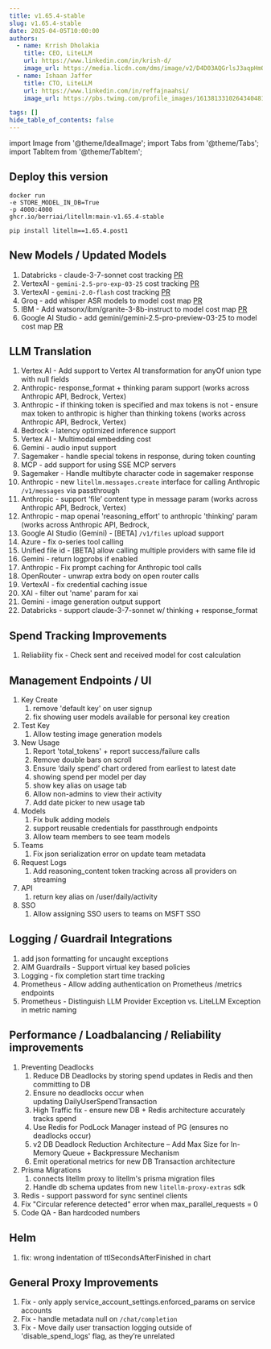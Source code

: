 ```yaml
---
title: v1.65.4-stable
slug: v1.65.4-stable
date: 2025-04-05T10:00:00
authors:
  - name: Krrish Dholakia
    title: CEO, LiteLLM
    url: https://www.linkedin.com/in/krish-d/
    image_url: https://media.licdn.com/dms/image/v2/D4D03AQGrlsJ3aqpHmQ/profile-displayphoto-shrink_400_400/B4DZSAzgP7HYAg-/0/1737327772964?e=1749686400&v=beta&t=Hkl3U8Ps0VtvNxX0BNNq24b4dtX5wQaPFp6oiKCIHD8
  - name: Ishaan Jaffer
    title: CTO, LiteLLM
    url: https://www.linkedin.com/in/reffajnaahsi/
    image_url: https://pbs.twimg.com/profile_images/1613813310264340481/lz54oEiB_400x400.jpg

tags: []
hide_table_of_contents: false
---
```


import Image from '@theme/IdealImage';
import Tabs from '@theme/Tabs';
import TabItem from '@theme/TabItem';

## Deploy this version

<Tabs>
<TabItem value="docker" label="Docker">

``` showLineNumbers title="docker run litellm"
docker run
-e STORE_MODEL_IN_DB=True
-p 4000:4000
ghcr.io/berriai/litellm:main-v1.65.4-stable
```
</TabItem>

<TabItem value="pip" label="Pip">

``` showLineNumbers title="pip install litellm"
pip install litellm==1.65.4.post1
```
</TabItem>
</Tabs>

## New Models / Updated Models
1. Databricks - claude-3-7-sonnet cost tracking [PR](https://github.com/BerriAI/litellm/blob/52b35cd8093b9ad833987b24f494586a1e923209/model_prices_and_context_window.json#L10350)
2. VertexAI - `gemini-2.5-pro-exp-03-25` cost tracking [PR](https://github.com/BerriAI/litellm/blob/52b35cd8093b9ad833987b24f494586a1e923209/model_prices_and_context_window.json#L4492)
3. VertexAI - `gemini-2.0-flash` cost tracking [PR](https://github.com/BerriAI/litellm/blob/52b35cd8093b9ad833987b24f494586a1e923209/model_prices_and_context_window.json#L4689)
4. Groq - add whisper ASR models to model cost map [PR](https://github.com/BerriAI/litellm/blob/52b35cd8093b9ad833987b24f494586a1e923209/model_prices_and_context_window.json#L3324)
5. IBM - Add watsonx/ibm/granite-3-8b-instruct to model cost map [PR](https://github.com/BerriAI/litellm/blob/52b35cd8093b9ad833987b24f494586a1e923209/model_prices_and_context_window.json#L91)
6. Google AI Studio - add gemini/gemini-2.5-pro-preview-03-25 to model cost map [PR](https://github.com/BerriAI/litellm/blob/52b35cd8093b9ad833987b24f494586a1e923209/model_prices_and_context_window.json#L4850)

## LLM Translation
1. Vertex AI - Add support to Vertex AI transformation for anyOf union type with null fields
2. Anthropic- response_format + thinking param support  (works across Anthropic API, Bedrock, Vertex)
3. Anthropic - if thinking token is specified and max tokens is not - ensure max token to anthropic is higher than thinking tokens (works across Anthropic API, Bedrock, Vertex)
4. Bedrock - latency optimized inference support
5. Vertex AI - Multimodal embedding cost
6. Gemini - audio input support
7. Sagemaker - handle special tokens in response, during token counting
8. MCP - add support for using SSE MCP servers
9. Sagemaker - Handle multibyte character code in sagemaker response
10. Anthropic - new `litellm.messages.create` interface for calling Anthropic `/v1/messages` via passthrough
11. Anthropic - support ‘file’ content type in message param (works across Anthropic API, Bedrock, Vertex)
12. Anthropic - map openai 'reasoning_effort' to anthropic 'thinking' param (works across Anthropic API, Bedrock, 
13. Google AI Studio (Gemini) - [BETA] `/v1/files` upload support
14. Azure - fix o-series tool calling
15.  Unified file id - [BETA] allow calling multiple providers with same file id
16. Gemini - return logprobs if enabled
17. Anthropic - Fix prompt caching for Anthropic tool calls
18. OpenRouter - unwrap extra body on open router calls
19. VertexAI - fix credential caching issue
20. XAI - filter out 'name' param for xai
21. Gemini - image generation output support
22. Databricks - support claude-3-7-sonnet w/ thinking + response_format

## Spend Tracking Improvements
1. Reliability fix  - Check sent and received model for cost calculation

## Management Endpoints / UI
1. Key Create
    1. remove 'default key' on user signup
    2. fix showing user models available for personal key creation
2. Test Key
    1. Allow testing image generation models
3. New Usage 
    1. Report 'total_tokens' + report success/failure calls
    2. Remove double bars on scroll
    3. Ensure ‘daily spend’ chart ordered from earliest to latest date
    4. showing spend per model per day
    5. show key alias on usage tab
    6. Allow non-admins to view their activity
    7. Add date picker to new usage tab
4. Models
    1. Fix bulk adding models 
    2. support reusable credentials for passthrough endpoints
    3. Allow team members to see team models
5. Teams
    1. Fix json serialization error on update team metadata
6. Request Logs
    1. Add reasoning_content token tracking across all providers on streaming
7. API 
    1. return key alias on /user/daily/activity
8. SSO
    1. Allow assigning SSO users to teams on MSFT SSO 

## Logging / Guardrail Integrations
1. add json formatting for uncaught exceptions
2. AIM Guardrails - Support virtual key based policies
3. Logging - fix completion start time tracking
4. Prometheus - Allow adding authentication on Prometheus /metrics endpoints
5. Prometheus - Distinguish LLM Provider Exception vs. LiteLLM Exception in metric naming

## Performance / Loadbalancing / Reliability improvements
1. Preventing Deadlocks
    1. Reduce DB Deadlocks by storing spend updates in Redis and then committing to DB
    2. Ensure no deadlocks occur when updating DailyUserSpendTransaction
    3. High Traffic fix - ensure new DB + Redis architecture accurately tracks spend
    4. Use Redis for PodLock Manager instead of PG (ensures no deadlocks occur)
    5. v2 DB Deadlock Reduction Architecture – Add Max Size for In-Memory Queue + Backpressure Mechanism
    6. Emit operational metrics for new DB Transaction architecture
2. Prisma Migrations
    1. connects litellm proxy to litellm's prisma migration files
    2. Handle db schema updates from new `litellm-proxy-extras` sdk
3. Redis - support password for sync sentinel clients 
4. Fix "Circular reference detected" error when max_parallel_requests = 0 
5. Code QA - Ban hardcoded numbers

## Helm
1. fix: wrong indentation of ttlSecondsAfterFinished in chart

## General Proxy Improvements
1. Fix - only apply service_account_settings.enforced_params on service accounts
2. Fix - handle metadata null on `/chat/completion` 
3. Fix - Move daily user transaction logging outside of 'disable_spend_logs' flag, as they’re unrelated
